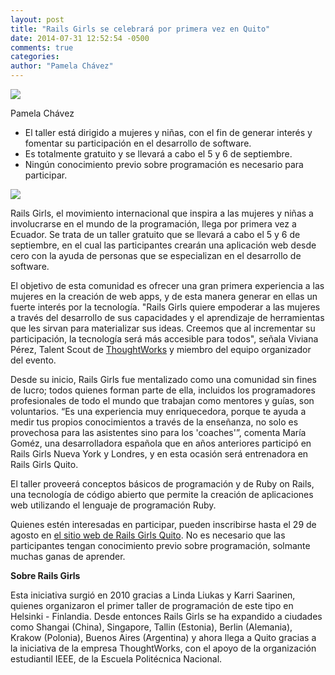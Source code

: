 ```yaml
---
layout: post
title: "Rails Girls se celebrará por primera vez en Quito"
date: 2014-07-31 12:52:54 -0500
comments: true
categories:
author: "Pamela Chávez" 
---
```


<div id="headshot">
	<img src="{{ root_url }}/images/pamelachavez.jpg" id="headshot-photo"/>
	<p class="author-name">Pamela Chávez</p>
</div>

<ul>
	<li>El taller está dirigido a mujeres y niñas, con el fin de generar interés y fomentar su participación en el desarrollo de software.</li>
	<li>Es totalmente gratuito y se llevará a cabo el 5 y 6 de septiembre.</li>
	<li>Ningún conocimiento previo sobre programación es necesario para participar.</li>
</ul>

<!-- more --> 

<div>
	<img src="{{ root_url }}/images/railsGirls.jpg" />
</div>

Rails Girls, el movimiento internacional que inspira a las mujeres y niñas a involucrarse en el mundo de la programación, llega por primera vez a Ecuador. Se trata de un taller gratuito que se llevará a cabo el 5 y 6 de septiembre, en el cual las participantes crearán una aplicación web desde cero con la ayuda de personas que se especializan en el desarrollo de software.

El objetivo de esta comunidad es ofrecer una gran primera experiencia a las mujeres en la creación de web apps, y de esta manera generar en ellas un fuerte interés por la tecnología. "Rails Girls quiere empoderar a las mujeres a través del desarrollo de sus capacidades y el aprendizaje de herramientas que les sirvan para materializar sus ideas. Creemos que al incrementar su participación, la tecnología será más accesible para todos", señala Viviana Pérez, Talent Scout de <a href= http://thoughtworks.com>ThoughtWorks</a> y miembro del equipo organizador del evento.

Desde su inicio, Rails Girls fue mentalizado como una comunidad sin fines de lucro; todos quienes forman parte de ella, incluidos los programadores profesionales de todo el mundo que trabajan como mentores y guías, son  voluntarios. “Es una experiencia muy enriquecedora, porque te ayuda a medir tus propios conocimientos a través de la enseñanza, no solo es provechosa para las asistentes sino para los 'coaches'”, comenta María Goméz, una desarrolladora española que en años anteriores participó en Rails Girls Nueva York y Londres, y en esta ocasión será entrenadora en Rails Girls Quito.

El taller proveerá conceptos básicos de programación y de Ruby on Rails, una tecnología de código abierto que permite la creación de aplicaciones web utilizando el lenguaje de programación Ruby. 

Quienes estén interesadas en participar, pueden inscribirse hasta el 29 de agosto en <a href= http://railsgirls.com/quito>el sitio web de Rails Girls Quito</a>. No es necesario que las participantes tengan conocimiento previo sobre programación, solmante muchas ganas de aprender.

<strong>Sobre Rails Girls</strong> 

Esta iniciativa surgió en 2010 gracias a Linda Liukas y Karri Saarinen, quienes organizaron el primer taller de programación de este tipo en Helsinki - Finlandia. Desde entonces Rails Girls se ha expandido a ciudades como Shangai (China), Singapore, Tallin (Estonia), Berlin (Alemania), Krakow (Polonia), Buenos Aires (Argentina) y ahora llega a Quito gracias a la iniciativa de la empresa ThoughtWorks, con el apoyo de la organización estudiantil IEEE, de la Escuela Politécnica Nacional.

